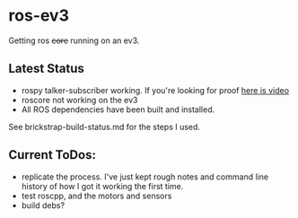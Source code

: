 ros-ev3
=======

Getting ros ~~core~~ running on an ev3.

Latest Status
------

- rospy talker-subscriber working. If you're looking for proof [here is video](http://youtu.be/ZgA7DgbuVEs)
- roscore not working on the ev3
- All ROS dependencies have been built and installed. 

See brickstrap-build-status.md for the steps I used.

Current ToDos:
------

- replicate the process. I've just kept rough notes and command line history of how I got it working the first time.
- test roscpp, and the motors and sensors
- build debs?

